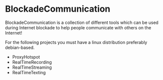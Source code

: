 # BlockadeCommunication

BlockadeCommunication is a collection of different tools which can be used during Internet blockade to help people communicate with others on the Internet!

For the following projects you must have a linux distribution preferably debian-based.

- ProxyHotspot
- RealTimeRecording
- RealTimeStreaming
- RealTimeTexting